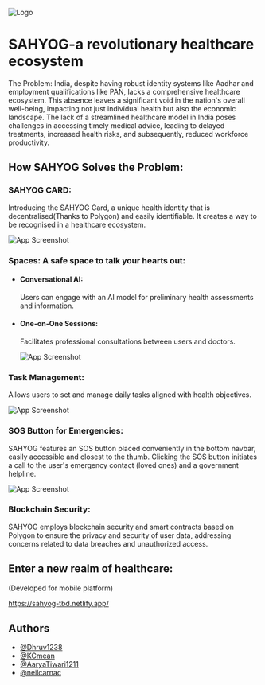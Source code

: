 ![Logo](https://firebasestorage.googleapis.com/v0/b/sahyog-1f3e5.appspot.com/o/logoHorizontal.svg?alt=media&token=ae4189a1-a789-44a9-8b75-b7808ef70672)
# SAHYOG-a revolutionary healthcare ecosystem

The Problem: India, despite having robust identity systems like Aadhar and employment qualifications like PAN, lacks a comprehensive healthcare ecosystem. This absence leaves a significant void in the nation's overall well-being, impacting not just individual health but also the economic landscape. The lack of a streamlined healthcare model in India poses challenges in accessing timely medical advice, leading to delayed treatments, increased health risks, and subsequently, reduced workforce productivity.


## How SAHYOG Solves the Problem:

###  SAHYOG CARD:
Introducing the SAHYOG Card, a unique health identity that is decentralised(Thanks to Polygon) and easily identifiable. It creates a way to be recognised in a healthcare ecosystem.

![App Screenshot](https://firebasestorage.googleapis.com/v0/b/sahyog-1f3e5.appspot.com/o/sahyogcard.svg?alt=media&token=867caee6-c443-4c1c-bb11-1253c8974b64)


### Spaces: A safe space to talk your hearts out:
* #### Conversational AI: 
    Users can engage with an AI model for preliminary health assessments and information. 

* #### One-on-One Sessions: 
    Facilitates professional consultations between users and doctors. 

    ![App Screenshot](https://firebasestorage.googleapis.com/v0/b/sahyog-1f3e5.appspot.com/o/spaces.svg?alt=media&token=66ce26f9-a911-44c4-b3a0-c129d34bff84)


### Task Management: 
Allows users to set and manage daily tasks aligned with health objectives. 

![App Screenshot](https://firebasestorage.googleapis.com/v0/b/sahyog-1f3e5.appspot.com/o/calender.svg?alt=media&token=21be41e4-ae7b-4d38-b2eb-e0d558f53e73)


### SOS Button for Emergencies:
SAHYOG features an SOS button placed conveniently in the bottom navbar, easily accessible and closest to the thumb. Clicking the SOS button initiates a call to the user's emergency contact (loved ones) and a government helpline.

![App Screenshot](https://firebasestorage.googleapis.com/v0/b/sahyog-1f3e5.appspot.com/o/Screenshot%20from%202023-12-16%2013-36-41.png?alt=media&token=57962839-0819-4c88-819c-8b7dc28d7f04)

### Blockchain Security:
SAHYOG employs blockchain security and smart contracts based on Polygon to ensure the privacy and security of user data, addressing concerns related to data breaches and unauthorized access.



## Enter a new realm of healthcare:
(Developed for mobile platform)

https://sahyog-tbd.netlify.app/


## Authors

- [@Dhruv1238](https://github.com/Dhruv1238)
- [@KCmean](https://github.com/KCmean)
- [@AaryaTiwari1211](https://github.com/AaryaTiwari1211)
- [@neilcarnac](https://github.com/neilcarnac)

